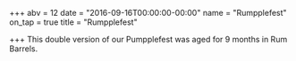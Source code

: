 +++
abv = 12
date = "2016-09-16T00:00:00-00:00"
name = "Rumpplefest"
on_tap = true
title = "Rumpplefest"

+++
This double version of our Pumpplefest was aged for 9 months in Rum Barrels.
